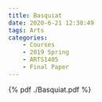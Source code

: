 ```yaml
---
title: Basquiat
date: 2020-6-21 12:38:49
tags: Arts
categories:
    - Courses
    - 2019 Spring 
    - ARTS1405
    - Final Paper
---
```


{% pdf ./Basquiat.pdf %}